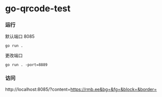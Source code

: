 # go-qrcode-test

### 运行

默认端口 8085
```
go run .
```

更改端口
```
go run . -port=8889
```


### 访问
http://localhost:8085/?content=https://rmb.ee&bg=&fg=&block=&border=